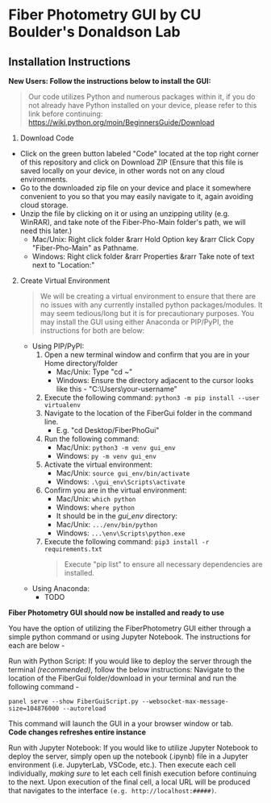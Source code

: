 # Fiber Photometry GUI by CU Boulder's Donaldson Lab

## Installation Instructions

**New Users: Follow the instructions below to install the GUI:**
> Our code utilizes Python and numerous packages within it, if you do not already have Python installed on your device, please refer to this link before continuing: https://wiki.python.org/moin/BeginnersGuide/Download

1. Download Code
- Click on the green button labeled "Code" located at the top right corner of this repository and click on Download ZIP (Ensure that this file is saved locally on your device, in other words not on any cloud environments.
- Go to the downloaded zip file on your device and place it somewhere convenient to you so that you may easily navigate to it, again avoiding cloud storage.
- Unzip the file by clicking on it or using an unzipping utility (e.g. WinRAR), and take note of the Fiber-Pho-Main folder's path, we will need this later.)
    - Mac/Unix: Right click folder &rarr Hold Option key &rarr Click Copy "Fiber-Pho-Main" as Pathname.
    - Windows: Right click folder &rarr Properties &rarr Take note of text next to "Location:"

2. Create Virtual Environment
    > We will be creating a virtual environment to ensure that there are no issues with any currently installed python packages/modules. It may seem tedious/long but it is for precautionary purposes. You may install the GUI using either Anaconda or PIP/PyPI, the instructions for both are below:
    - Using PIP/PyPI:
        1. Open a new terminal window and confirm that you are in your Home directory/folder
            - Mac/Unix: Type "cd ~"
            - Windows: Ensure the directory adjacent to the cursor looks like this - "C:\Users\your-username\"
        2. Execute the following command: `python3 -m pip install --user virtualenv`
        3. Navigate to the location of the FiberGui folder in the command line.
            - E.g. "cd Desktop/FiberPhoGui"
        4. Run the following command: 
            - Mac/Unix: `python3 -m venv gui_env`
            - Windows: `py -m venv gui_env`
        5. Activate the virtual environment:
            - Mac/Unix: `source gui_env/bin/activate`
            - Windows: `.\gui_env\Scripts\activate`
        6. Confirm you are in the virtual environment:
            - Mac/Unix: `which python`
            - Windows: `where python` 
            - It should be in the *gui_env* directory: 
            - Mac/Unix: `.../env/bin/python`
            - Windows: `...\env\Scripts\python.exe`
        7. Execute the following command: `pip3 install -r requirements.txt`
            > Execute "pip list" to ensure all necessary dependencies are installed.
    - Using Anaconda:
        - TODO

**Fiber Photometry GUI should now be installed and ready to use**

You have the option of utilizing the FiberPhotometry GUI either through a simple python command or using Jupyter Notebook. The instructions for each are below -

Run with Python Script:
If you would like to deploy the server through the terminal *(recommended)*, follow the below instructions:
Navigate to the location of the FiberGui folder/download in your terminal and run the following command -

`panel serve --show FiberGuiScript.py --websocket-max-message-size=104876000 --autoreload`

This command will launch the GUI in a your browser window or tab. \
**Code changes refreshes entire instance**

Run with Jupyter Notebook:
If you would like to utilize Jupyter Notebook to deploy the server, simply open up the notebook (.ipynb) file in a Jupyter environment (i.e. JupyterLab, VSCode, etc.). Then execute each cell individually, *making sure* to let each cell finish execution before continuing to the next. Upon execution of the final cell, a local URL will be produced that navigates to the interface `(e.g. http://localhost:#####)`.
